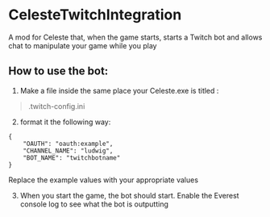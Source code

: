# CelesteTwitchIntegration
A mod for Celeste that, when the game starts, starts a Twitch bot and allows chat to manipulate your game while you play

## How to use the bot:
1. Make a file inside the same place your Celeste.exe is titled :
> .twitch-config.ini

2. format it the following way:
```
{
	"OAUTH": "oauth:example",
	"CHANNEL_NAME": "ludwig",
	"BOT_NAME": "twitchbotname"
}
```
Replace the example values with your appropriate values

3. When you start the game, the bot should start. Enable the Everest console log to see what the bot is outputting
